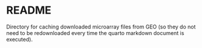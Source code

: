 # README

Directory for caching downloaded microarray files from GEO (so they do not need to be redownloaded every time the quarto markdown document is executed).
